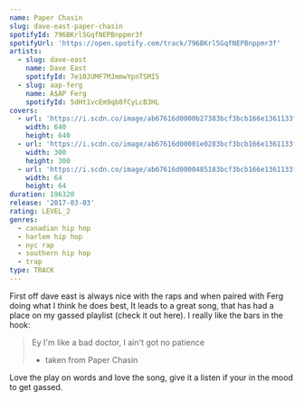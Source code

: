```yaml
---
name: Paper Chasin
slug: dave-east-paper-chasin
spotifyId: 796BKrl5GqfNEPBnppmr3f
spotifyUrl: 'https://open.spotify.com/track/796BKrl5GqfNEPBnppmr3f'
artists:
  - slug: dave-east
    name: Dave East
    spotifyId: 7e10JUMF7MJmmwYpnTSMI5
  - slug: aap-ferg
    name: A$AP Ferg
    spotifyId: 5dHt1vcEm9qb8fCyLcB3HL
covers:
  - url: 'https://i.scdn.co/image/ab67616d0000b27383bcf3bcb166e1361133ffa6'
    width: 640
    height: 640
  - url: 'https://i.scdn.co/image/ab67616d00001e0283bcf3bcb166e1361133ffa6'
    width: 300
    height: 300
  - url: 'https://i.scdn.co/image/ab67616d0000485183bcf3bcb166e1361133ffa6'
    width: 64
    height: 64
duration: 196320
release: '2017-03-03'
rating: LEVEL_2
genres:
  - canadian hip hop
  - harlem hip hop
  - nyc rap
  - southern hip hop
  - trap
type: TRACK
---
```

First off dave east is always nice with the raps and when paired with Ferg doing what I
think he does best, It leads to a great song, that has had a place on my gassed playlist
(check it out here). I really like the bars in the hook:

> Ey I'm like a bad doctor, I ain't got no patience
> - taken from Paper Chasin

Love the play on words and love the song, give it a listen if your in the mood to get gassed.
